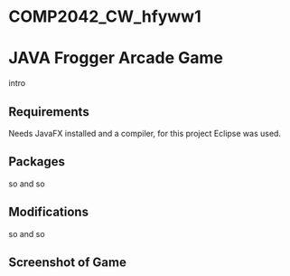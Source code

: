# COMP2042_CW_hfyww1
# JAVA Frogger Arcade Game
intro

## Requirements
Needs JavaFX installed and a compiler, for this project Eclipse was used.

## Packages
so and so

## Modifications
so and so

## Screenshot of Game

